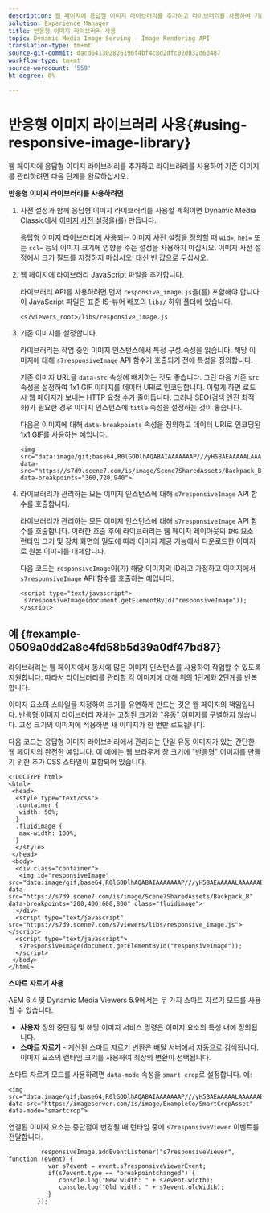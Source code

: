 ```yaml
---
description: 웹 페이지에 응답형 이미지 라이브러리를 추가하고 라이브러리를 사용하여 기존 이미지를 관리하려면 다음 단계를 완료하십시오.
solution: Experience Manager
title: 반응형 이미지 라이브러리 사용
topic: Dynamic Media Image Serving - Image Rendering API
translation-type: tm+mt
source-git-commit: dacd641302826196f4bf4c8d2dfc02d032d63487
workflow-type: tm+mt
source-wordcount: '559'
ht-degree: 0%

---
```



# 반응형 이미지 라이브러리 사용{#using-responsive-image-library}

웹 페이지에 응답형 이미지 라이브러리를 추가하고 라이브러리를 사용하여 기존 이미지를 관리하려면 다음 단계를 완료하십시오.

**반응형 이미지 라이브러리를 사용하려면**

1. 사전 설정과 함께 응답형 이미지 라이브러리를 사용할 계획이면 Dynamic Media Classic에서 [이미지 사전 설정](http://help.adobe.com/en_US/scene7/using/WS2F6A1049-B41F-447d-A520-91227F9CDABF.html)을(를) 만듭니다.

   응답형 이미지 라이브러리에 사용되는 이미지 사전 설정을 정의할 때 `wid=`, `hei=` 또는 `scl=` 등의 이미지 크기에 영향을 주는 설정을 사용하지 마십시오. 이미지 사전 설정에서 크기 필드를 지정하지 마십시오. 대신 빈 값으로 두십시오.
1. 웹 페이지에 라이브러리 JavaScript 파일을 추가합니다.

   라이브러리 API를 사용하려면 먼저 `responsive_image.js`을(를) 포함해야 합니다. 이 JavaScript 파일은 표준 IS-뷰어 배포의 `libs/` 하위 폴더에 있습니다.

   `<s7viewers_root>/libs/responsive_image.js`
1. 기존 이미지를 설정합니다.

   라이브러리는 작업 중인 이미지 인스턴스에서 특정 구성 속성을 읽습니다. 해당 이미지에 대해 `s7responsiveImage` API 함수가 호출되기 전에 특성을 정의합니다.

   기존 이미지 URL을 `data-src` 속성에 배치하는 것도 좋습니다. 그런 다음 기존 `src` 속성을 설정하여 1x1 GIF 이미지를 데이터 URI로 인코딩합니다. 이렇게 하면 로드 시 웹 페이지가 보내는 HTTP 요청 수가 줄어듭니다. 그러나 SEO(검색 엔진 최적화)가 필요한 경우 이미지 인스턴스에 `title` 속성을 설정하는 것이 좋습니다.

   다음은 이미지에 대해 `data-breakpoints` 속성을 정의하고 데이터 URI로 인코딩된 1x1 GIF를 사용하는 예입니다.

   ```
   <img src="data:image/gif;base64,R0lGODlhAQABAIAAAAAAAP///yH5BAEAAAAALAAAAAABAAEAAAIBRAA7" data-src="https://s7d9.scene7.com/is/image/Scene7SharedAssets/Backpack_B" data-breakpoints="360,720,940">
   ```

1. 라이브러리가 관리하는 모든 이미지 인스턴스에 대해 `s7responsiveImage` API 함수를 호출합니다.

   라이브러리가 관리하는 모든 이미지 인스턴스에 대해 `s7responsiveImage` API 함수를 호출합니다. 이러한 호출 후에 라이브러리는 웹 페이지 레이아웃의 `IMG` 요소 런타임 크기 및 장치 화면의 밀도에 따라 이미지 제공 기능에서 다운로드한 이미지로 원본 이미지를 대체합니다.

   다음 코드는 `responsiveImage`이(가) 해당 이미지의 ID라고 가정하고 이미지에서 `s7responsiveImage` API 함수를 호출하는 예입니다.

   ```
   <script type="text/javascript"> 
    s7responsiveImage(document.getElementById("responsiveImage")); 
   </script>
   ```

## 예 {#example-0509a0dd2a8e4fd58b5d39a0df47bd87}

라이브러리는 웹 페이지에서 동시에 많은 이미지 인스턴스를 사용하여 작업할 수 있도록 지원합니다. 따라서 라이브러리를 관리할 각 이미지에 대해 위의 1단계와 2단계를 반복합니다.

이미지 요소의 스타일을 지정하여 크기를 유연하게 만드는 것은 웹 페이지의 책임입니다. 반응형 이미지 라이브러리 자체는 고정된 크기와 &quot;유동&quot; 이미지를 구별하지 않습니다. 고정 크기의 이미지에 적용하면 새 이미지가 한 번만 로드됩니다.

다음 코드는 응답형 이미지 라이브러리에서 관리되는 단일 유동 이미지가 있는 간단한 웹 페이지의 완전한 예입니다. 이 예에는 웹 브라우저 창 크기에 &quot;반응형&quot; 이미지를 만들기 위한 추가 CSS 스타일이 포함되어 있습니다.

```
<!DOCTYPE html> 
<html> 
 <head> 
  <style type="text/css"> 
  .container { 
   width: 50%; 
  } 
  .fluidimage { 
   max-width: 100%; 
  } 
  </style> 
 </head> 
 <body> 
  <div class="container"> 
   <img id="responsiveImage" src="data:image/gif;base64,R0lGODlhAQABAIAAAAAAAP///yH5BAEAAAAALAAAAAABAAEAAAIBRAA7" data-src="https://s7d9.scene7.com/is/image/Scene7SharedAssets/Backpack_B" data-breakpoints="200,400,600,800" class="fluidimage"> 
  </div> 
  <script type="text/javascript" src="https://s7d9.scene7.com/s7viewers/libs/responsive_image.js"></script> 
  <script type="text/javascript"> 
   s7responsiveImage(document.getElementById("responsiveImage")); 
  </script> 
 </body> 
</html>
```

**스마트 자르기 사용**

AEM 6.4 및 Dynamic Media Viewers 5.9에서는 두 가지 스마트 자르기 모드를 사용할 수 있습니다.

* **사용자**  정의 중단점 및 해당 이미지 서비스 명령은 이미지 요소의 특성 내에 정의됩니다.
* **스마트 자르기**  - 계산된 스마트 자르기 변환은 배달 서버에서 자동으로 검색됩니다. 이미지 요소의 런타임 크기를 사용하여 최상의 변환이 선택됩니다.

스마트 자르기 모드를 사용하려면 `data-mode` 속성을 `smart crop`로 설정합니다. 예:

```
<img 
src="data:image/gif;base64,R0lGODlhAQABAIAAAAAAAP///yH5BAEAAAAALAAAAAABAAEAAAIBRAA7" 
data-src="https://imageserver.com/is/image/ExampleCo/SmartCropAsset" 
data-mode="smartcrop">
```

연결된 이미지 요소는 중단점이 변경될 때 런타임 중에 `s7responsiveViewer` 이벤트를 전달합니다.

```
         responsiveImage.addEventListener("s7responsiveViewer", function (event) { 
           var s7event = event.s7responsiveViewerEvent; 
           if(s7event.type == "breakpointchanged") { 
              console.log("New width: " + s7event.width); 
              console.log("Old width: " + s7event.oldWidth); 
           } 
        });
```
